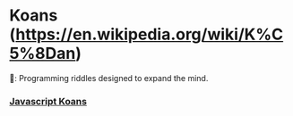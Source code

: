 # Koans (https://en.wikipedia.org/wiki/K%C5%8Dan)
:notebook:: Programming riddles designed to expand the mind.

### [Javascript Koans](http://thecodelesscode.com/contents)